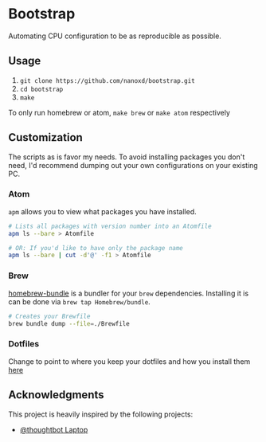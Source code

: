 # Bootstrap

Automating CPU configuration to be as reproducible as possible.

## Usage

1. `git clone https://github.com/nanoxd/bootstrap.git`
2. `cd bootstrap`
3. `make`

To only run homebrew or atom, `make brew` or `make atom` respectively

## Customization

The scripts as is favor my needs. To avoid installing packages you don't need, I'd recommend dumping out your own configurations on your existing PC.

### Atom

`apm` allows you to view what packages you have installed.

```sh
# Lists all packages with version number into an Atomfile
apm ls --bare > Atomfile

# OR: If you'd like to have only the package name
apm ls --bare | cut -d'@' -f1 > Atomfile
```

### Brew

[homebrew-bundle](https://github.com/Homebrew/homebrew-bundle) is a bundler for your `brew` dependencies. Installing it is can be done via `brew tap Homebrew/bundle`.

```sh
# Creates your Brewfile
brew bundle dump --file=./Brewfile
```

### Dotfiles

Change to point to where you keep your dotfiles and how you install them [here](https://github.com/nanoxd/bootstrap/blob/master/setup#L185-L188)

## Acknowledgments

This project is heavily inspired by the following projects:

* [@thoughtbot Laptop](https://github.com/thoughtbot/laptop)
